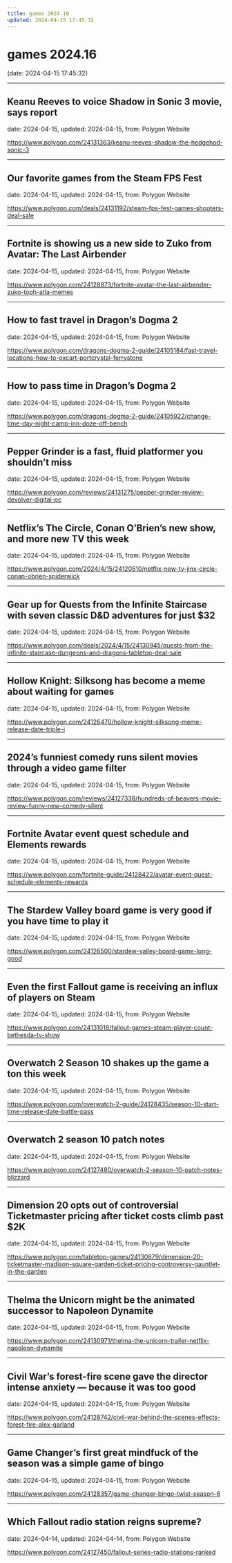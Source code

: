 ```yaml
---
title: games 2024.16
updated: 2024-04-15 17:45:32
---
```


# games 2024.16

(date: 2024-04-15 17:45:32)

---

## Keanu Reeves to voice Shadow in Sonic 3 movie, says report

date: 2024-04-15, updated: 2024-04-15, from: Polygon Website

 

<https://www.polygon.com/24131363/keanu-reeves-shadow-the-hedgehod-sonic-3>

---

## Our favorite games from the Steam FPS Fest

date: 2024-04-15, updated: 2024-04-15, from: Polygon Website

 

<https://www.polygon.com/deals/24131192/steam-fps-fest-games-shooters-deal-sale>

---

## Fortnite is showing us a new side to Zuko from Avatar: The Last Airbender

date: 2024-04-15, updated: 2024-04-15, from: Polygon Website

 

<https://www.polygon.com/24128873/fortnite-avatar-the-last-airbender-zuko-toph-atla-memes>

---

## How to fast travel in Dragon’s Dogma 2

date: 2024-04-15, updated: 2024-04-15, from: Polygon Website

 

<https://www.polygon.com/dragons-dogma-2-guide/24105184/fast-travel-locations-how-to-oxcart-portcrystal-ferrystone>

---

## How to pass time in Dragon’s Dogma 2

date: 2024-04-15, updated: 2024-04-15, from: Polygon Website

 

<https://www.polygon.com/dragons-dogma-2-guide/24105922/change-time-day-night-camp-inn-doze-off-bench>

---

## Pepper Grinder is a fast, fluid platformer you shouldn’t miss

date: 2024-04-15, updated: 2024-04-15, from: Polygon Website

 

<https://www.polygon.com/reviews/24131275/pepper-grinder-review-devolver-digital-pc>

---

## Netflix’s The Circle, Conan O’Brien’s new show, and more new TV this week

date: 2024-04-15, updated: 2024-04-15, from: Polygon Website

 

<https://www.polygon.com/2024/4/15/24120510/netflix-new-tv-jinx-circle-conan-obrien-spiderwick>

---

## Gear up for Quests from the Infinite Staircase with seven classic D&D adventures for just $32

date: 2024-04-15, updated: 2024-04-15, from: Polygon Website

 

<https://www.polygon.com/deals/2024/4/15/24130945/quests-from-the-infinite-staircase-dungeons-and-dragons-tabletop-deal-sale>

---

## Hollow Knight: Silksong has become a meme about waiting for games

date: 2024-04-15, updated: 2024-04-15, from: Polygon Website

 

<https://www.polygon.com/24126470/hollow-knight-silksong-meme-release-date-triple-i>

---

## 2024’s funniest comedy runs silent movies through a video game filter

date: 2024-04-15, updated: 2024-04-15, from: Polygon Website

 

<https://www.polygon.com/reviews/24127338/hundreds-of-beavers-movie-review-funny-new-comedy-silent>

---

## Fortnite Avatar event quest schedule and Elements rewards

date: 2024-04-15, updated: 2024-04-15, from: Polygon Website

 

<https://www.polygon.com/fortnite-guide/24128422/avatar-event-quest-schedule-elements-rewards>

---

## The Stardew Valley board game is very good if you have time to play it

date: 2024-04-15, updated: 2024-04-15, from: Polygon Website

 

<https://www.polygon.com/24126500/stardew-valley-board-game-long-good>

---

## Even the first Fallout game is receiving an influx of players on Steam

date: 2024-04-15, updated: 2024-04-15, from: Polygon Website

 

<https://www.polygon.com/24131018/fallout-games-steam-player-count-bethesda-tv-show>

---

## Overwatch 2 Season 10 shakes up the game a ton this week

date: 2024-04-15, updated: 2024-04-15, from: Polygon Website

 

<https://www.polygon.com/overwatch-2-guide/24128435/season-10-start-time-release-date-battle-pass>

---

## Overwatch 2 season 10 patch notes

date: 2024-04-15, updated: 2024-04-15, from: Polygon Website

 

<https://www.polygon.com/24127480/overwatch-2-season-10-patch-notes-blizzard>

---

## Dimension 20 opts out of controversial Ticketmaster pricing after ticket costs climb past $2K

date: 2024-04-15, updated: 2024-04-15, from: Polygon Website

 

<https://www.polygon.com/tabletop-games/24130879/dimension-20-ticketmaster-madison-square-garden-ticket-pricing-controversy-gauntlet-in-the-garden>

---

## Thelma the Unicorn might be the animated successor to Napoleon Dynamite

date: 2024-04-15, updated: 2024-04-15, from: Polygon Website

 

<https://www.polygon.com/24130971/thelma-the-unicorn-trailer-netflix-napoleon-dynamite>

---

## Civil War’s forest-fire scene gave the director intense anxiety — because it was too good

date: 2024-04-15, updated: 2024-04-15, from: Polygon Website

 

<https://www.polygon.com/24128742/civil-war-behind-the-scenes-effects-forest-fire-alex-garland>

---

## Game Changer’s first great mindfuck of the season was a simple game of bingo

date: 2024-04-15, updated: 2024-04-15, from: Polygon Website

 

<https://www.polygon.com/24128357/game-changer-bingo-twist-season-6>

---

## Which Fallout radio station reigns supreme?

date: 2024-04-14, updated: 2024-04-14, from: Polygon Website

 

<https://www.polygon.com/24127450/fallout-series-radio-stations-ranked>

